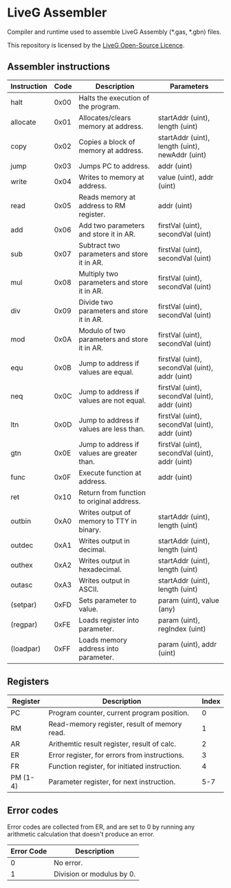 # LiveG Assembler
Compiler and runtime used to assemble LiveG Assembly (*.gas, *.gbn) files.

This repository is licensed by the [LiveG Open-Source Licence](https://github.com/LiveG-Development/Assembler/blob/master/LICENCE.md).

## Assembler instructions
| Instruction   | Code  | Description                                   | Parameters                                        |
|---------------|-------|-----------------------------------------------|---------------------------------------------------|
| halt          | 0x00  | Halts the execution of the program.           |                                                   |
| allocate      | 0x01  | Allocates/clears memory at address.           | startAddr (uint), length (uint)                   |
| copy          | 0x02  | Copies a block of memory at address.          | startAddr (uint), length (uint), newAddr (uint)   |
| jump          | 0x03  | Jumps PC to address.                          | addr (uint)                                       |
| write         | 0x04  | Writes to memory at address.                  | value (uint), addr (uint)                         |
| read          | 0x05  | Reads memory at address to RM register.       | addr (uint)                                       |
| add           | 0x06  | Add two parameters and store it in AR.        | firstVal (uint), secondVal (uint)                 |
| sub           | 0x07  | Subtract two parameters and store it in AR.   | firstVal (uint), secondVal (uint)                 |
| mul           | 0x08  | Multiply two parameters and store it in AR.   | firstVal (uint), secondVal (uint)                 |
| div           | 0x09  | Divide two parameters and store it in AR.     | firstVal (uint), secondVal (uint)                 |
| mod           | 0x0A  | Modulo of two parameters and store it in AR.  | firstVal (uint), secondVal (uint)                 |
| equ           | 0x0B  | Jump to address if values are equal.          | firstVal (uint), secondVal (uint), addr (uint)    |
| neq           | 0x0C  | Jump to address if values are not equal.      | firstVal (uint), secondVal (uint), addr (uint)    |
| ltn           | 0x0D  | Jump to address if values are less than.      | firstVal (uint), secondVal (uint), addr (uint)    |
| gtn           | 0x0E  | Jump to address if values are greater than.   | firstVal (uint), secondVal (uint), addr (uint)    |
| func          | 0x0F  | Execute function at address.                  | addr (uint)                                       |
| ret           | 0x10  | Return from function to original address.     |                                                   |
| outbin        | 0xA0  | Writes output of memory to TTY in binary.     | startAddr (uint), length (uint)                   |
| outdec        | 0xA1  | Writes output in decimal.                     | startAddr (uint), length (uint)                   |
| outhex        | 0xA2  | Writes output in hexadecimal.                 | startAddr (uint), length (uint)                   |
| outasc        | 0xA3  | Writes output in ASCII.                       | startAddr (uint), length (uint)                   |
| (setpar)      | 0xFD  | Sets parameter to value.                      | param (uint), value (any)                         |
| (regpar)      | 0xFE  | Loads register into parameter.                | param (uint), regIndex (uint)                     |
| (loadpar)     | 0xFF  | Loads memory address into parameter.          | param (uint), addr (uint)                         |

## Registers
| Register      | Description                                   | Index |
|---------------|-----------------------------------------------|-------|
| PC            | Program counter, current program position.    | 0     |
| RM            | Read-memory register, result of memory read.  | 1     |
| AR            | Arithemtic result register, result of calc.   | 2     |
| ER            | Error register, for errors from instructions. | 3     |
| FR            | Function register, for initiated instruction. | 4     |
| PM (1-4)      | Parameter register, for next instruction.     | 5-7   |

## Error codes
Error codes are collected from ER, and are set to 0 by running any arithmetic
calculation that doesn't produce an error.

| Error Code    | Description                                   |
|---------------|-----------------------------------------------|
| 0             | No error.                                     |
| 1             | Division or modulus by 0.                     |
